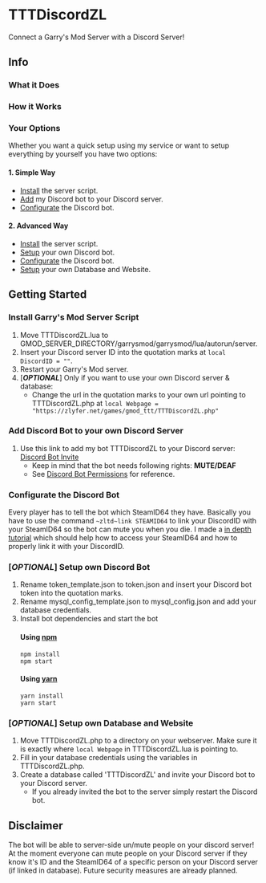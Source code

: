 # TTTDiscordZL
Connect a Garry's Mod Server with a Discord Server!
## Info
### What it Does
### How it Works
### Your Options
Whether you want a quick setup using my service or want to setup everything by yourself you have two options:
#### 1. Simple Way
- [Install](#install-garrys-mod-server-script) the server script.
- [Add](https://github.com/zlyfer/TTTDiscordZL#add-discord-bot-to-your-own-discord-server) my Discord bot to your Discord server.
- [Configurate](https://github.com/zlyfer/TTTDiscordZL#configurate-the-discord-bot) the Discord bot.
#### 2. Advanced Way
- [Install](https://github.com/zlyfer/TTTDiscordZL#install-garrys-mod-server-script) the server script.
- [Setup](https://github.com/zlyfer/TTTDiscordZL#optional-setup-own-discord-bot) your own Discord bot.
- [Configurate](https://github.com/zlyfer/TTTDiscordZL#configurate-the-discord-bot) the Discord bot.
- [Setup](https://github.com/zlyfer/TTTDiscordZL#optional-setup-own-database-and-website) your own Database and Website.
## Getting Started
### Install Garry's Mod Server Script
1. Move TTTDiscordZL.lua to GMOD_SERVER_DIRECTORY/garrysmod/garrysmod/lua/autorun/server.
2. Insert your Discord server ID into the quotation marks at `local DiscordID = ""`.
3. Restart your Garry's Mod server.
4. [**_OPTIONAL_**] Only if you want to use your own Discord server & database:
	* Change the url in the quotation marks to your own url pointing to TTTDiscordZL.php at `local Webpage = "https://zlyfer.net/games/gmod_ttt/TTTDiscordZL.php"`
### Add Discord Bot to your own Discord Server
1. Use this link to add my bot TTTDiscordZL to your Discord server: [Discord Bot Invite](https://discordapp.com/oauth2/authorize?client_id=424687518966087682&scope=bot&permissions=4194304)
	- Keep in mind that the bot needs following rights: **MUTE/DEAF**
	- See [Discord Bot Permissions](https://discordapp.com/developers/docs/topics/permissions) for reference.
### Configurate the Discord Bot
Every player has to tell the bot which SteamID64 they have.
Basically you have to use the command `~zltd~link STEAMID64` to link your DiscordID with your SteamID64 so the bot can mute you when you die.
I made a [in depth tutorial](IDLinkTutorial.md) which should help how to access your SteamID64 and how to properly link it with your DiscordID.
### [_OPTIONAL_] Setup own Discord Bot
1. Rename token_template.json to token.json and insert your Discord bot token into the quotation marks.
2. Rename mysql_config_template.json to mysql_config.json and add your database credentials.
3. Install bot dependencies and start the bot
	#### Using [npm](https://www.npmjs.com/)
	```
	npm install
	npm start
	```
	#### Using [yarn](https://yarnpkg.com/)
	```
	yarn install
	yarn start
	```
### [_OPTIONAL_] Setup own Database and Website
1. Move TTTDiscordZL.php to a directory on your webserver. Make sure it is exactly where `local Webpage` in TTTDiscordZL.lua is pointing to.
2. Fill in your database credentials using the variables in TTTDiscordZL.php.
3. Create a database called 'TTTDiscordZL' and invite your Discord bot to your Discord server.
	- If you already invited the bot to the server simply restart the Discord bot.
## Disclaimer
The bot will be able to server-side un/mute people on your discord server!
At the moment everyone can mute people on your Discord server if they know it's ID and the SteamID64 of a specific person on your Discord server (if linked in database).
Future security measures are already planned.
